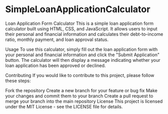 # SimpleLoanApplicationCalculator
Loan Application Form Calculator
This is a simple loan application form calculator built using HTML, CSS, and JavaScript. It allows users to input their personal and financial information and calculates their debt-to-income ratio, monthly payment, and loan approval status.

Usage
To use this calculator, simply fill out the loan application form with your personal and financial information and click the "Submit Application" button. The calculator will then display a message indicating whether your loan application has been approved or declined.

Contributing
If you would like to contribute to this project, please follow these steps:

Fork the repository
Create a new branch for your feature or bug fix
Make your changes and commit them to your branch
Create a pull request to merge your branch into the main repository
License
This project is licensed under the MIT License - see the LICENSE file for details.
